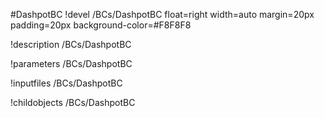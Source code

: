 <!-- MOOSE Object Documentation Stub: Remove this when content is added. -->
#DashpotBC
!devel /BCs/DashpotBC float=right width=auto margin=20px padding=20px background-color=#F8F8F8

!description /BCs/DashpotBC

!parameters /BCs/DashpotBC

!inputfiles /BCs/DashpotBC

!childobjects /BCs/DashpotBC
